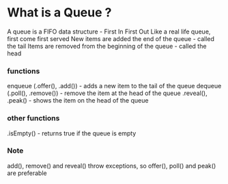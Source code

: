 # What is a Queue ?

A queue is a FIFO data structure - First In First Out
Like a real life queue, first come first served
New items are added the end of the queue - called the tail
Items are removed from the beginning of the queue - called the head

### functions

enqueue (.offer(), .add()) - adds a new item to the tail of the queue
dequeue (.poll(), .remove()) - remove the item at the head of the queue
.reveal(), .peak() - shows the item on the head of the queue

### other functions

.isEmpty() - returns true if the queue is empty

### Note

add(), remove() and reveal() throw exceptions, so offer(), poll() and peak() are preferable
